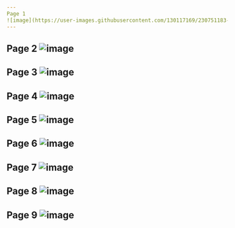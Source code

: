 ```yaml
---
Page 1
![image](https://user-images.githubusercontent.com/130117169/230751183-6ae928ae-2367-449c-b590-3eeefcfafb10.png)
---
```

Page 2
![image](https://user-images.githubusercontent.com/130117169/230751199-7d50a22e-1837-491d-b8d2-b209b2791494.png)
---
Page 3
![image](https://user-images.githubusercontent.com/130117169/230751210-6e938ea1-cf9b-4cef-9437-e3daf2ce7126.png)
---
Page 4
![image](https://user-images.githubusercontent.com/130117169/230751216-f318ea5e-8970-4738-9c27-b7eb5cf13c90.png)
---
Page 5
![image](https://user-images.githubusercontent.com/130117169/230751224-f072984d-171d-4a9b-9cec-1a4dc5e828e6.png)
---
Page 6
![image](https://user-images.githubusercontent.com/130117169/230751231-a216f1c8-6a1c-40ee-a107-9fb5f26b03a0.png)
---
Page 7
![image](https://user-images.githubusercontent.com/130117169/230751244-d9080ba1-c73b-4936-a04d-a9b4fae2cb2f.png)
---
Page 8
![image](https://user-images.githubusercontent.com/130117169/230751256-e1ead401-85e2-4ffa-8238-7b039ac8dd83.png)
---
Page 9
![image](https://user-images.githubusercontent.com/130117169/230751270-feda42db-e3fc-4561-9290-3f9186f44010.png)
---
